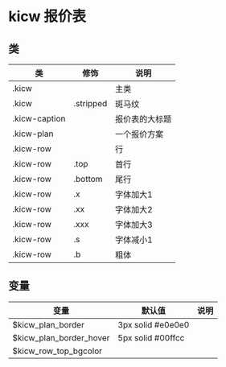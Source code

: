 # kicw 报价表

## 类

| 类 | 修饰 | 说明
|----|------|----
| .kicw         | | 主类
| .kicw         | .stripped | 斑马纹
| .kicw-caption | | 报价表的大标题
| .kicw-plan    | | 一个报价方案
| .kicw-row     | | 行
| .kicw-row     | .top    | 首行
| .kicw-row     | .bottom | 尾行
| .kicw-row     | .x      | 字体加大1
| .kicw-row     | .xx     | 字体加大2
| .kicw-row     | .xxx    | 字体加大3
| .kicw-row     | .s      | 字体减小1
| .kicw-row     | .b      | 粗体

## 变量

| 变量 | 默认值 | 说明
|------|-------|------
| $kicw_plan_border       | 3px solid #e0e0e0 |
| $kicw_plan_border_hover | 5px solid #00ffcc |
| $kicw_row_top_bgcolor |